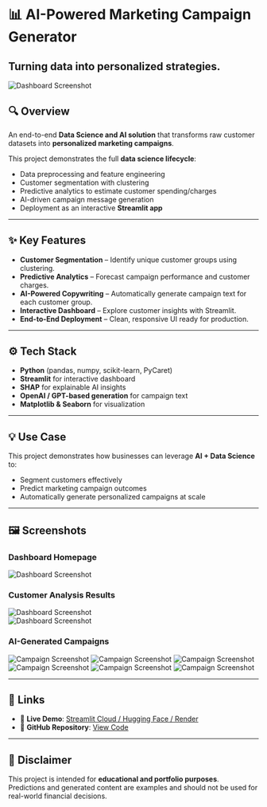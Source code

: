 # 📊 AI-Powered Marketing Campaign Generator  

## Turning data into personalized strategies.
![Dashboard Screenshot](assets/mc0.png) 

## 🔍 Overview  
An end-to-end **Data Science and AI solution** that transforms raw customer datasets into **personalized marketing campaigns**.  

This project demonstrates the full **data science lifecycle**:  
- Data preprocessing and feature engineering  
- Customer segmentation with clustering  
- Predictive analytics to estimate customer spending/charges  
- AI-driven campaign message generation  
- Deployment as an interactive **Streamlit app**  

---

## ✨ Key Features  
- **Customer Segmentation** – Identify unique customer groups using clustering.  
- **Predictive Analytics** – Forecast campaign performance and customer charges.  
- **AI-Powered Copywriting** – Automatically generate campaign text for each customer group.  
- **Interactive Dashboard** – Explore customer insights with Streamlit.  
- **End-to-End Deployment** – Clean, responsive UI ready for production.  

---

## ⚙️ Tech Stack  
- **Python** (pandas, numpy, scikit-learn, PyCaret)  
- **Streamlit** for interactive dashboard  
- **SHAP** for explainable AI insights  
- **OpenAI / GPT-based generation** for campaign text  
- **Matplotlib & Seaborn** for visualization  

---

## 💡 Use Case  
This project demonstrates how businesses can leverage **AI + Data Science** to:  
- Segment customers effectively  
- Predict marketing campaign outcomes  
- Automatically generate personalized campaigns at scale  

---

## 🖼️ Screenshots  

### Dashboard Homepage  
![Dashboard Screenshot](assets/mc1.png)   

### Customer Analysis Results  
![Dashboard Screenshot](assets/mc2.png)  
![Dashboard Screenshot](assets/mc3.png) 

### AI-Generated Campaigns  
![Campaign Screenshot](assets/mc4.png)
![Campaign Screenshot](assets/mc5.png)
![Campaign Screenshot](assets/mc6.png)
![Campaign Screenshot](assets/mc7.png)
![Campaign Screenshot](assets/mc8.png)
![Campaign Screenshot](assets/mc9.png)  

---

## 🔗 Links  
- 🚀 **Live Demo**: [Streamlit Cloud / Hugging Face / Render](#)  
- 📂 **GitHub Repository**: [View Code](#)  

---

## 📌 Disclaimer  
This project is intended for **educational and portfolio purposes**.  
Predictions and generated content are examples and should not be used for real-world financial decisions.  
